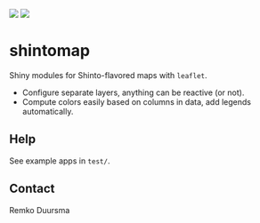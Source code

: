 
![](https://badgen.net/badge/shintolabs/production/green)
![](https://badgen.net/badge/gitflow/enabled/green)


# shintomap


Shiny modules for Shinto-flavored maps with `leaflet`. 

- Configure separate layers, anything can be reactive (or not).
- Compute colors easily based on columns in data, add legends automatically.

## Help

See example apps in `test/`.



## Contact

Remko Duursma
